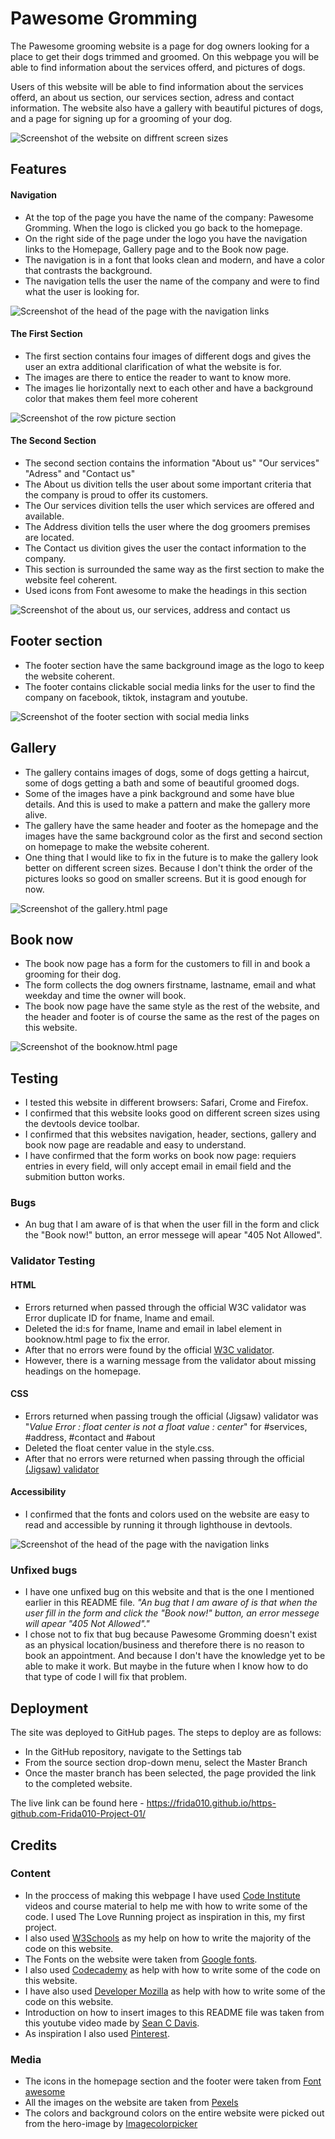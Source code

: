 

# Pawesome Gromming

The Pawesome grooming website is a page for dog owners looking for a place to get their dogs trimmed and groomed. 
On this webpage you will be able to find information about the services offerd, and pictures of dogs. 

Users of this website will be able to find information about the services offerd, an about us section, our services section, adress and contact information. 
The website also have a gallery with beautiful pictures of dogs, and a page for signing up for a grooming of your dog. 





![Screenshot of the website on diffrent screen sizes](https://user-images.githubusercontent.com/129947589/240865624-344c9723-ae7c-4911-a089-73bfa3972592.png)


## Features

#### Navigation
- At the top of the page you have the name of the company: Pawesome Gromming. When the logo is clicked you go back to the homepage.  
- On the right side of the page under the logo you have the navigation links to the Homepage, Gallery page and to the Book now page.
- The navigation is in a font that looks clean and modern, and have a color that contrasts the background. 
- The navigation tells the user the name of the company and were to find what the user is looking for. 




![Screenshot of the head of the page with the navigation links](https://user-images.githubusercontent.com/129947589/240865730-83475b37-3cff-4d32-9df0-1e6f9de64593.png)
#### The First Section

- The first section contains four images of different dogs and gives the user an extra additional clarification of what the website is for. 
- The images are there to entice the reader to want to know more.
- The images lie horizontally next to each other and have a background color that makes them feel more coherent 


![Screenshot of the row picture section](https://user-images.githubusercontent.com/129947589/240865800-1733538a-2c3a-4cb0-870d-5fc34f29fb78.png)
#### The Second Section

- The second section contains the information "About us" "Our services" "Adress" and "Contact us"
- The About us divition tells the user about some important criteria that the company is proud to offer its customers. 
- The Our services divition tells the user which services are offered and available.
- The Address divition tells the user where the dog groomers premises are located. 
- The Contact us divition gives the user the contact information to the company. 
- This section is surrounded the same way as the first section to make the website feel coherent. 
- Used icons from Font awesome to make the headings in this section  


![Screenshot of the about us, our services, address and contact us](https://user-images.githubusercontent.com/129947589/240256588-26c75357-d96e-4ec0-a9c2-1dd2c5d8ec70.png)
## Footer section
- The footer section have the same background image as the logo to keep the website coherent. 
-  The footer contains clickable social media links for the user to find the company on facebook, tiktok, instagram and youtube. 


![Screenshot of the footer section with social media links](https://user-images.githubusercontent.com/129947589/240261458-9d13d883-7322-46eb-9b51-2b1f057c25aa.png)
## Gallery

- The gallery contains images of dogs, some of dogs getting a haircut, some of dogs getting a bath and some of beautiful groomed dogs. 
- Some of the images have a pink background and some have blue details. And this is used to make a pattern and make the gallery more alive. 
- The gallery have the same header and footer as the homepage and the images have the same background color as the first and second section on homepage to make the website coherent. 
- One thing that I would like to fix in the future is to make the gallery look better on different screen sizes. Because I don't think the order of the pictures looks so good on smaller screens. But it is good enough for now. 


![Screenshot of the gallery.html page](https://user-images.githubusercontent.com/129947589/240865838-bf0497f3-8e7c-4467-b7f0-202d6ebc3a82.png)
## Book now 

- The book now page has a form for the customers to fill in and book a grooming for their dog. 
- The form collects the dog owners firstname, lastname, email and what weekday and time the owner will book. 
- The book now page have the same style as the rest of the website, and the header and footer is of course the same as the rest of the pages on this website. 


![Screenshot of the booknow.html page](https://user-images.githubusercontent.com/129947589/240865878-3ee40877-e969-414a-9f19-0789b1211da4.png)
## Testing
- I tested this website in different browsers: Safari, Crome and Firefox.
- I confirmed that this website looks good on different screen sizes using the devtools device toolbar. 
- I confirmed that this websites navigation, header, sections, gallery and book now page are readable and easy to understand.  
- I have confirmed that the form works on book now page: requiers entries in every field, will only accept email in email field and the submition button works. 

### Bugs
- An bug that I am aware of is that when the user fill in the form and click the "Book now!" button, an error messege will apear "405 Not Allowed". 

### Validator Testing

#### HTML
- Errors returned when passed through the official W3C validator was Error duplicate ID for fname, lname and email.  
- Deleted the id:s for fname, lname and email in label element in booknow.html page to fix the error. 
- After that no errors were found by the official [W3C validator](https://validator.w3.org/nu/?doc=https%3A%2F%2Ffrida010.github.io%2Fhttps-github.com-Frida010-Project-01%2F). 
- However, there is a warning message from the validator about missing headings on the homepage. 

#### CSS
- Errors returned when passing trough the official (Jigsaw) validator was "_Value Error : float center is not a float value : center_" for #services, #address, #contact and #about
- Deleted the float center value in the style.css. 
- After that no errors were returned when passing through the official [(Jigsaw) validator](https://jigsaw.w3.org/css-validator/validator?uri=https%3A%2F%2F8000-frida010-https-githubco-u98cxrzf2k.us2.codeanyapp.com%2F&profile=css3svg&usermedium=all&warning=1&vextwarning=&lang=en)

#### Accessibility
- I confirmed that the fonts and colors used on the website are easy to read and accessible by running it through lighthouse in devtools. 


![Screenshot of the head of the page with the navigation links](https://user-images.githubusercontent.com/129947589/240354381-66ecd364-a9df-4332-87c1-25fac1a7c561.png)

### Unfixed bugs

- I have one unfixed bug on this website and that is the one I mentioned earlier in this README file. _"An bug that I am aware of is that when the user fill in the form and click the "Book now!" button, an error messege will apear "405 Not Allowed"."_
- I chose not to fix that bug because Pawesome Gromming doesn't exist as an physical location/business and therefore there is no reason to book an appointment. And because I don't have the knowledge yet to be able to make it work. But maybe in the future when I know how to do that type of code I will fix that problem. 

## Deployment

The site was deployed to GitHub pages. The steps to deploy are as follows:
- In the GitHub repository, navigate to the Settings tab
- From the source section drop-down menu, select the Master Branch
- Once the master branch has been selected, the page provided the link to the completed website.

The live link can be found here - https://frida010.github.io/https-github.com-Frida010-Project-01/

## Credits


### Content
- In the proccess of making this webpage I have used [Code Institute](https://codeinstitute.net/) videos and course material to help me with how to write some of the code. I used The Love Running project as inspiration in this, my first project. 
- I also used [W3Schools](https://www.w3schools.com/) as my help on how to write the majority of the code on this website. 
- The Fonts on the website were taken from [Google fonts](https://fonts.google.com/).
- I also used [Codecademy](https://www.codecademy.com/) as help with how to write some of the code on this website. 
- I have also used [Developer Mozilla](https://developer.mozilla.org/en-US/) as help with how to write some of the code on this website. 
- Introduction on how to insert images to this README file was taken from this youtube video made by [Sean C Davis](https://www.youtube.com/watch?v=Ljj1wGFJqPY&ab_channel=SeanCDavis).
- As inspiration I also used [Pinterest](https://www.pinterest.com/). 

### Media
- The icons in the homepage section and the footer were taken from [Font awesome](https://fontawesome.com/)
- All the images on the website are taken from [Pexels](https://www.pexels.com/)
- The colors and background colors on the entire website were picked out from the hero-image by [Imagecolorpicker](https://imagecolorpicker.com/) 

